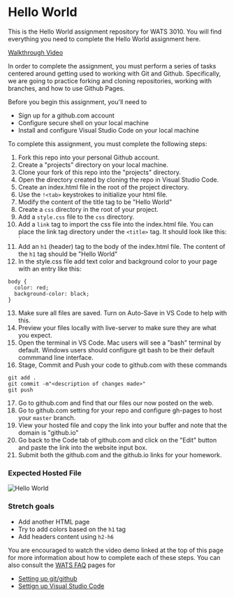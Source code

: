 Hello World
====================

This is the Hello World assignment repository for WATS 3010. You will find everything you need to complete the Hello World assignment here.    

[Walkthrough Video](https://youtu.be/-LGBGKoJjio)  

In order to complete the assignment, you must perform a series of tasks centered around getting used to working with Git and Github. Specifically, we are going to practice forking and cloning repositories, working with branches, and how to use Github Pages.

Before you begin this assignment, you'll need to   
* Sign up for a github.com account
* Configure secure shell on your local machine
* Install and configure Visual Studio Code on your local machine

To complete this assignment, you must complete the following steps:

1. Fork this repo into your personal Github account.
1. Create a "projects" directory on your local machine.
1. Clone your fork of this repo into the "projects" directory.
1. Open the directory created by cloning the repo in Visual Studio Code.
1. Create an index.html file in the root of the project directory.
1. Use the `!<tab>` keystrokes to initialize your html file.
1. Modify the content of the title tag to be "Hello World"
1. Create a `css` directory in the root of your project.
1. Add a `style.css` file to the `css` directory.
1. Add a `link` tag to import the css file into the index.html file. You can place the link tag directory under the `<title>` tag.  It should look like this: ` 
1. Add an `h1` (header) tag to the body of the index.html file. The content of the `h1` tag should be "Hello World"
1. In the style.css file add text color and background color to your page with an entry like this:
```
body {
  color: red;
  background-color: black;
}
```
13. Make sure all files are saved.  Turn on Auto-Save in VS Code to help with this.
14. Preview your files locally with live-server to make sure they are what you expect.
15. Open the terminal in VS Code.  Mac users will see a "bash" terminal by default.  Windows users should configure git bash to be their default commmand line interface.
16. Stage, Commit and Push your code to github.com with these commands
```
git add .
git commit -m"<description of changes made>"
git push
```
17. Go to github.com and find that our files our now posted on the web.  
18. Go to github.com setting for your repo and configure gh-pages to host your `master` branch.
19. View your hosted file and copy the link into your buffer and note that the domain is "github.io"
20. Go back to the Code tab of github.com and click on the "Edit" button and paste the link into the website input box.
21. Submit both the github.com and the github.io links for your homework.

### Expected Hosted File
![Hello World](helloworld.png)  

### Stretch goals 
* Add another HTML page
* Try to add colors based on the `h1` tag
* Add headers content using `h2-h6`

You are encouraged to watch the video demo linked at the top of this page for more information about how to complete each of these steps.  You can also consult the [WATS FAQ](https://suwebdev.github.io/wats-lab-faq/) pages for 
* [Setting up git/github](https://suwebdev.github.io/wats-lab-faq/first-question.html) 
* [Settign up Visual Studio Code](https://suwebdev.github.io/wats-lab-faq/second-question.html)  
 


